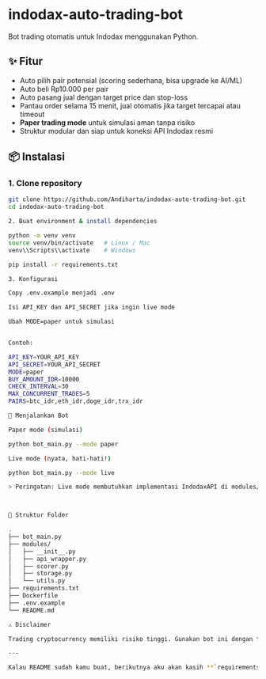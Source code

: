 # indodax-auto-trading-bot

Bot trading otomatis untuk Indodax menggunakan Python.

## ✨ Fitur
- Auto pilih pair potensial (scoring sederhana, bisa upgrade ke AI/ML)
- Auto beli Rp10.000 per pair
- Auto pasang jual dengan target price dan stop-loss
- Pantau order selama 15 menit, jual otomatis jika target tercapai atau timeout
- **Paper trading mode** untuk simulasi aman tanpa risiko
- Struktur modular dan siap untuk koneksi API Indodax resmi

## 📦 Instalasi

### 1. Clone repository
```bash
git clone https://github.com/Andiharta/indodax-auto-trading-bot.git
cd indodax-auto-trading-bot

2. Buat environment & install dependencies

python -m venv venv
source venv/bin/activate   # Linux / Mac
venv\\Scripts\\activate    # Windows

pip install -r requirements.txt

3. Konfigurasi

Copy .env.example menjadi .env

Isi API_KEY dan API_SECRET jika ingin live mode

Ubah MODE=paper untuk simulasi


Contoh:

API_KEY=YOUR_API_KEY
API_SECRET=YOUR_API_SECRET
MODE=paper
BUY_AMOUNT_IDR=10000
CHECK_INTERVAL=30
MAX_CONCURRENT_TRADES=5
PAIRS=btc_idr,eth_idr,doge_idr,trx_idr

🚀 Menjalankan Bot

Paper mode (simulasi)

python bot_main.py --mode paper

Live mode (nyata, hati-hati!)

python bot_main.py --mode live

> Peringatan: Live mode membutuhkan implementasi IndodaxAPI di modules/api_wrapper.py sesuai dokumentasi API resmi Indodax. Pastikan API key hanya memiliki izin read dan trade (tidak ada withdrawal).



📂 Struktur Folder

.
├── bot_main.py
├── modules/
│   ├── __init__.py
│   ├── api_wrapper.py
│   ├── scorer.py
│   ├── storage.py
│   └── utils.py
├── requirements.txt
├── Dockerfile
├── .env.example
└── README.md

⚠️ Disclaimer

Trading cryptocurrency memiliki risiko tinggi. Gunakan bot ini dengan tanggung jawab Anda sendiri. Lakukan uji coba di paper mode terlebih dahulu sebelum live trading.

---

Kalau README sudah kamu buat, berikutnya aku akan kasih **`requirements.txt`** supaya environment kamu bisa terinstall dengan benar.

